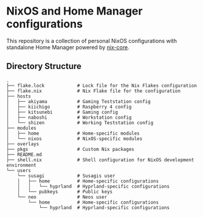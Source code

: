 # NixOS and Home Manager configurations

This repository is a collection of personal NixOS configurations with standalone Home Manager powered by [nix-core](https://github.com/sid115/nix-core).

## Directory Structure

```
.
├── flake.lock            # Lock file for the Nix Flakes configuration
├── flake.nix             # Nix Flake file for the configuration
├── hosts
│   ├── akiyama           # Gaming Teststation config                 
│   ├── kiichigo          # Raspberry 4 config
│   ├── kitsunebi         # Gaming config
│   ├── naboshi           # Workstation config
│   └── shizen            # Working Teststation config
├── modules               
│   ├── home              # Home-specific modules
│   └── nixos             # NixOS-specific modules
├── overlays              
├── pkgs                  # Custom Nix packages
├── README.md             
├── shell.nix             # Shell configuration for NixOS development environment
└── users                 
    └── susagi            # Susagis user
    │   ├── home          # Home-specific configurations
    │   │   └── hyprland  # Hyprland-specific configurations
    │   └── pubkeys       # Public keys
    └── neo               # Neos user
        └── home          # Home-specific configurations
            └── hyprland  # Hyprland-specific configurations
```

